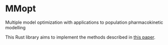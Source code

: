 # MMopt
Multiple model optimization with applications to population pharmacokinetic modelling

This Rust library aims to implement the methods described in [this paper](https://journals.lww.com/drug-monitoring/fulltext/2000/06000/achieving_target_goals_most_precisely_using.18.aspx).

